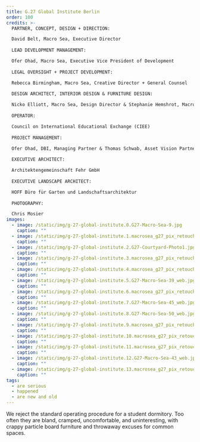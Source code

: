 ```yaml
---
title: G.27 Global Institute Berlin
order: 100
credits: >-
  PARTNER, CONCEPT, DESIGN + DIRECTION:  

  David Belt, Macro Sea, Executive Director  
    
  LEAD DEVELOPMENT MANAGEMENT:  

  Ofer Ohad, Macro Sea, Executive Vice President of Development  
    
  LEGAL OVERSIGHT + PROJECT DEVELOPMENT:  

  Rebecca Birmingham, Macro Sea, Creative Director + General Counsel  
    
  DESIGN ARCHITECT, INTERIOR DESIGN & FURNITURE DESIGN:  

  Nicko Elliott, Macro Sea, Design Director & Stephanie Hemshrot, Macro Sea, Project Manager  
    
  OPERATOR:  

  Council on International Educational Exchange (CIEE)  
    
  PROJECT MANAGEMENT:  

  Ofer Ohad, DBI, Managing Partner & Thomas Schwab, Asset Vision Partner, Managing Principal  
    
  EXECUTIVE ARCHITECT:  

  Architektengemeinschaft Fehr GmbH  
    
  EXECUTIVE LANDSCAPE ARCHITECT:  

  HOFF Büro für Garten und Landschaftsarchitektur  
    
  PHOTOGRAPHY:  

  Chris Mosier
images:
  - image: /static/img/g-27-global-institute.0.G27-Macro-Sea-9.jpg
    caption: ""
  - image: /static/img/g-27-global-institute.1.macrosea_g27_pix_retouch_edit_cwmosier-8-of-38.jpg
    caption: ""
  - image: /static/img/g-27-global-institute.2.G27-Courtyard-Photo1.jpg
    caption: ""
  - image: /static/img/g-27-global-institute.3.macrosea_g27_pix_retouch_edit_cwmosier-22-of-38-website-test.jpg
    caption: ""
  - image: /static/img/g-27-global-institute.4.macrosea_g27_pix_retouch_edit_cwmosier-19-of-38-website-test.jpg
    caption: ""
  - image: /static/img/g-27-global-institute.5.G27-Macro-Sea-39_web.jpg
    caption: ""
  - image: /static/img/g-27-global-institute.6.macrosea_g27_pix_retouch_edit_cwmosier-11-of-38-website-test.jpg
    caption: ""
  - image: /static/img/g-27-global-institute.7.G27-Macro-Sea-45_web.jpg
    caption: ""
  - image: /static/img/g-27-global-institute.8.G27-Macro-Sea-50_web.jpg
    caption: ""
  - image: /static/img/g-27-global-institute.9.macrosea_g27_pix_retouch_edit_cwmosier-16-of-38-website-test.jpg
    caption: ""
  - image: /static/img/g-27-global-institute.10.macrosea_g27_pix_retouch_edit_cwmosier-33-of-38-website-test.jpg
    caption: ""
  - image: /static/img/g-27-global-institute.11.macrosea_g27_pix_retouch_edit_cwmosier-30-of-38-website-test.jpg
    caption: ""
  - image: /static/img/g-27-global-institute.12.G27-Macro-Sea-43_web.jpg
    caption: ""
  - image: /static/img/g-27-global-institute.13.macrosea_g27_pix_retouch_edit_cwmosier-31-of-38-website-test.jpg
    caption: ""
tags:
  - are serious
  - happened
  - are new and old
---
```

We reject the standard operating procedure for a student dormitory. Too often they are bland, cramped, uncomfortable, and uninteresting, with crappy particle board furniture and throwaway excuses for common spaces.
